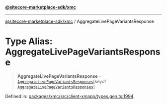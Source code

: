 [**@sitecore-marketplace-sdk/xmc**](../README.md)

***

[@sitecore-marketplace-sdk/xmc](../README.md) / AggregateLivePageVariantsResponse

# Type Alias: AggregateLivePageVariantsResponse

> **AggregateLivePageVariantsResponse** = [`AggregateLivePageVariantsResponses`](AggregateLivePageVariantsResponses.md)\[keyof [`AggregateLivePageVariantsResponses`](AggregateLivePageVariantsResponses.md)\]

Defined in: [packages/xmc/src/client-xmapp/types.gen.ts:1994](https://github.com/Sitecore/sitecore-marketplace-sdk/blob/e87783cce9f115393973a45e109d17b99bf1df7e/packages/xmc/src/client-xmapp/types.gen.ts#L1994)
